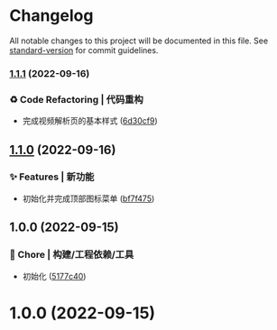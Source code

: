 # Changelog

All notable changes to this project will be documented in this file. See [standard-version](https://github.com/conventional-changelog/standard-version) for commit guidelines.

### [1.1.1](https://github.com/yszar/yf-tools/compare/v1.1.0...v1.1.1) (2022-09-16)


### ♻️ Code Refactoring | 代码重构

* 完成视频解析页的基本样式 ([6d30cf9](https://github.com/yszar/yf-tools/commit/6d30cf9ee92d918541e299dcaf7f164787e1d072))

## [1.1.0](https://github.com/yszar/yf-tools/compare/v1.0.0...v1.1.0) (2022-09-16)


### ✨ Features | 新功能

* 初始化并完成顶部图标菜单 ([bf7f475](https://github.com/yszar/yf-tools/commit/bf7f475ce52b5b8fb4a5f901f4254439b546eae0))

## 1.0.0 (2022-09-15)


### 🚀 Chore | 构建/工程依赖/工具

* 初始化 ([5177c40](https://github.com/yszar/yf-tools/commit/5177c40f3f5776e389cf94e8e278de19fdec3649))

# 1.0.0 (2022-09-15)
